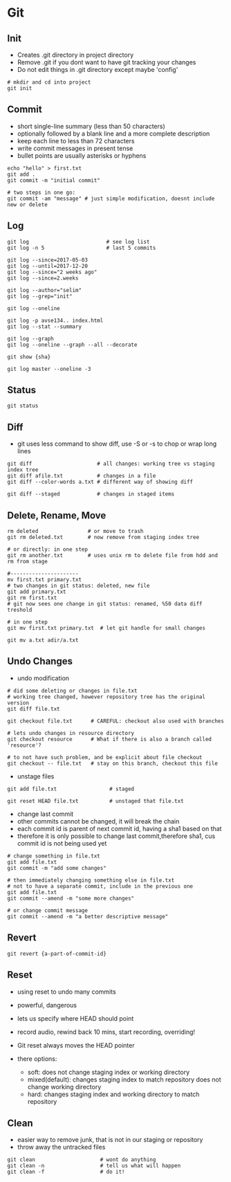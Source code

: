 # Git

## Init

- Creates .git directory in project directory
- Remove .git if you dont want to have git tracking your changes
- Do not edit things in .git directory except maybe 'config'

```shell
# mkdir and cd into project
git init
```

## Commit

- short single-line summary (less than 50 characters)
- optionally followed by a blank line and a more complete description
- keep each line to less than 72 characters
- write commit messages in present tense
- bullet points are usually asterisks or hyphens

```shell
echo "hello" > first.txt
git add .
git commit -m "initial commit"

# two steps in one go:
git commit -am "message" # just simple modification, doesnt include new or delete
```

## Log

```shell
git log                         # see log list
git log -n 5                    # last 5 commits

git log --since=2017-05-03
git log --until=2017-12-20
git log --since="2 weeks ago"
git log --since=2.weeks

git log --author="selim"
git log --grep="init"

git log --oneline

git log -p avse134.. index.html
git log --stat --summary

git log --graph
git log --oneline --graph --all --decorate

git show {sha}

git log master --oneline -3
```

## Status

```shell
git status
```

## Diff

- git uses less command to show diff, use -S or -s to chop or wrap long lines

```shell
git diff                     # all changes: working tree vs staging index tree
git diff afile.txt           # changes in a file
git diff --color-words a.txt # different way of showing diff

git diff --staged            # changes in staged items
```

## Delete, Rename, Move

```shell
rm deleted                # or move to trash
git rm deleted.txt        # now remove from staging index tree

# or directly: in one step
git rm another.txt        # uses unix rm to delete file from hdd and rm from stage

#----------------------
mv first.txt primary.txt
# two changes in git status: deleted, new file
git add primary.txt
git rm first.txt
# git now sees one change in git status: renamed, %50 data diff treshold

# in one step
git mv first.txt primary.txt  # let git handle for small changes

git mv a.txt adir/a.txt
```

## Undo Changes

- undo modification

```shell
# did some deleting or changes in file.txt
# working tree changed, however repository tree has the original version
git diff file.txt

git checkout file.txt      # CAREFUL: checkout also used with branches

# lets undo changes in resource directory
git checkout resource      # What if there is also a branch called 'resource'?

# to not have such problem, and be explicit about file checkout
git checkout -- file.txt   # stay on this branch, checkout this file
```

- unstage files

```shell
git add file.txt                 # staged

git reset HEAD file.txt          # unstaged that file.txt
```

- change last commit
- other commits cannot be changed, it will break the chain
- each commit id is parent of next commit id, having a sha1 based on that
- therefore it is only possible to change last commit,therefore sha1, cus commit
  id is not being used yet

```shell
# change something in file.txt
git add file.txt
git commit -m "add some changes"

# then immediately changing something else in file.txt
# not to have a separate commit, include in the previous one
git add file.txt
git commit --amend -m "some more changes"

# or change commit message
git commit --amend -m "a better descriptive message"
```

## Revert

```shell
git revert {a-part-of-commit-id}
```

## Reset

- using reset to undo many commits
- powerful, dangerous
- lets us specify where HEAD should point
- record audio, rewind back 10 mins, start recording, overriding!
- Git reset always moves the HEAD pointer

- there options:
  - soft: does not change staging index or working directory
  - mixed(default): changes staging index to match repository
                    does not change working directory
  - hard: changes staging index and working directory to match repository

## Clean

- easier way to remove junk, that is not in our staging or repository
- throw away the untracked files

```shell
git clean                     # wont do anything
git clean -n                  # tell us what will happen
git clean -f                  # do it!
```
